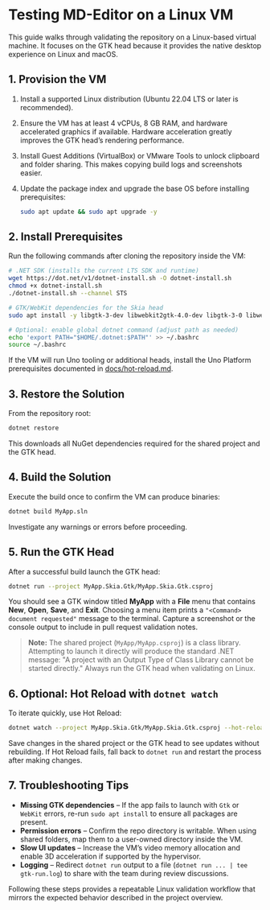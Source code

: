 # Testing MD-Editor on a Linux VM

This guide walks through validating the repository on a Linux-based virtual machine. It focuses on the GTK head because it provides the native desktop experience on Linux and macOS.

## 1. Provision the VM

1. Install a supported Linux distribution (Ubuntu 22.04 LTS or later is recommended).
2. Ensure the VM has at least 4 vCPUs, 8 GB RAM, and hardware accelerated graphics if available. Hardware acceleration greatly improves the GTK head’s rendering performance.
3. Install Guest Additions (VirtualBox) or VMware Tools to unlock clipboard and folder sharing. This makes copying build logs and screenshots easier.
4. Update the package index and upgrade the base OS before installing prerequisites:

   ```bash
   sudo apt update && sudo apt upgrade -y
   ```

## 2. Install Prerequisites

Run the following commands after cloning the repository inside the VM:

```bash
# .NET SDK (installs the current LTS SDK and runtime)
wget https://dot.net/v1/dotnet-install.sh -O dotnet-install.sh
chmod +x dotnet-install.sh
./dotnet-install.sh --channel STS

# GTK/WebKit dependencies for the Skia head
sudo apt install -y libgtk-3-dev libwebkit2gtk-4.0-dev libgtk-3-0 libwebkit2gtk-4.0-37 gstreamer1.0-plugins-base

# Optional: enable global dotnet command (adjust path as needed)
echo 'export PATH="$HOME/.dotnet:$PATH"' >> ~/.bashrc
source ~/.bashrc
```

If the VM will run Uno tooling or additional heads, install the Uno Platform prerequisites documented in [docs/hot-reload.md](hot-reload.md).

## 3. Restore the Solution

From the repository root:

```bash
dotnet restore
```

This downloads all NuGet dependencies required for the shared project and the GTK head.

## 4. Build the Solution

Execute the build once to confirm the VM can produce binaries:

```bash
dotnet build MyApp.sln
```

Investigate any warnings or errors before proceeding.

## 5. Run the GTK Head

After a successful build launch the GTK head:

```bash
dotnet run --project MyApp.Skia.Gtk/MyApp.Skia.Gtk.csproj
```

You should see a GTK window titled **MyApp** with a **File** menu that contains **New**, **Open**, **Save**, and **Exit**. Choosing a menu item prints a `"<Command> document requested"` message to the terminal. Capture a screenshot or the console output to include in pull request validation notes.

> **Note:** The shared project (`MyApp/MyApp.csproj`) is a class library. Attempting to launch it directly will produce the standard .NET message: "A project with an Output Type of Class Library cannot be started directly." Always run the GTK head when validating on Linux.

## 6. Optional: Hot Reload with `dotnet watch`

To iterate quickly, use Hot Reload:

```bash
dotnet watch --project MyApp.Skia.Gtk/MyApp.Skia.Gtk.csproj --hot-reload
```

Save changes in the shared project or the GTK head to see updates without rebuilding. If Hot Reload fails, fall back to `dotnet run` and restart the process after making changes.

## 7. Troubleshooting Tips

* **Missing GTK dependencies** – If the app fails to launch with `Gtk` or `WebKit` errors, re-run `sudo apt install` to ensure all packages are present.
* **Permission errors** – Confirm the repo directory is writable. When using shared folders, map them to a user-owned directory inside the VM.
* **Slow UI updates** – Increase the VM’s video memory allocation and enable 3D acceleration if supported by the hypervisor.
* **Logging** – Redirect `dotnet run` output to a file (`dotnet run ... | tee gtk-run.log`) to share with the team during review discussions.

Following these steps provides a repeatable Linux validation workflow that mirrors the expected behavior described in the project overview.
